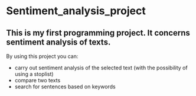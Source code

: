 # Sentiment_analysis_project
## This is my first programming project. It concerns sentiment analysis of texts. 
By using this project you can:
- carry out sentiment analysis of the selected text (with the possibility of using a stoplist)
- compare  two texts
- search for sentences based on keywords 
